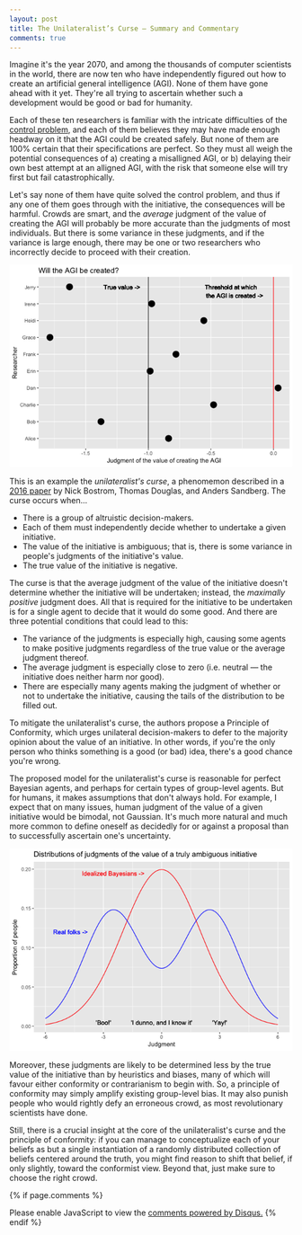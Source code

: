 ```yaml
---
layout: post
title: The Unilateralist’s Curse – Summary and Commentary
comments: true
---
```


Imagine it's the year 2070, and among the thousands of computer scientists in the world, there are now ten who have independently figured out how to create an artificial general intelligence (AGI). None of them have gone ahead with it yet. They're all trying to ascertain whether such a development would be good or bad for humanity.

Each of these ten researchers is familiar with the intricate difficulties of the [control problem](https://en.wikipedia.org/wiki/AI_control_problem), and each of them believes they may have made enough headway on it that the AGI could be created safely. But none of them are 100% certain that their specifications are perfect. So they must all weigh the potential consequences of a) creating a misalligned AGI, or b) delaying their own best attempt at an alligned AGI, with the risk that someone else will try first but fail catastrophically.

Let's say none of them have quite solved the control problem, and thus if any one of them goes through with the initiative, the consequences will be harmful. Crowds are smart, and the *average* judgment of the value of creating the AGI will probably be more accurate than the judgments of most individuals. But there is some variance in these judgments, and if the variance is large enough, there may be one or two researchers who incorrectly decide to proceed with their creation.

![](../assets/img/unilateralist_curse/ai_vis-1.png)

This is an example the *unilateralist's curse*, a phenomemon described in a [2016 paper](http://dx.doi.org/10.1080/02691728.2015.1108373) by Nick Bostrom, Thomas Douglas, and Anders Sandberg. The curse occurs when...

-   There is a group of altruistic decision-makers.
-   Each of them must independently decide whether to undertake a given initiative.
-   The value of the initiative is ambiguous; that is, there is some variance in people's judgments of the initiative's value.
-   The true value of the initiative is negative.

The curse is that the average judgment of the value of the initiative doesn't determine whether the initiative will be undertaken; instead, the *maximally positive* judgment does. All that is required for the initiative to be undertaken is for a single agent to decide that it would do some good. And there are three potential conditions that could lead to this:

-   The variance of the judgments is especially high, causing some agents to make positive judgments regardless of the true value or the average judgment thereof.
-   The average judgment is especially close to zero (i.e. neutral — the initiative does neither harm nor good).
-   There are especially many agents making the judgment of whether or not to undertake the initiative, causing the tails of the distribution to be filled out.

To mitigate the unilateralist's curse, the authors propose a Principle of Conformity, which urges unilateral decision-makers to defer to the majority opinion about the value of an initiative. In other words, if you're the only person who thinks something is a good (or bad) idea, there's a good chance you're wrong.

The proposed model for the unilateralist's curse is reasonable for perfect Bayesian agents, and perhaps for certain types of group-level agents. But for humans, it makes assumptions that don't always hold. For example, I expect that on many issues, human judgment of the value of a given initiative would be bimodal, not Gaussian. It's much more natural and much more common to define oneself as decidedly for or against a proposal than to successfully ascertain one's uncertainty.

![](../assets/img/unilateralist_curse/bimodal-1.png)

Moreover, these judgments are likely to be determined less by the true value of the initiative than by heuristics and biases, many of which will favour either conformity or contrarianism to begin with. So, a principle of conformity may simply amplify existing group-level bias. It may also punish people who would rightly defy an erroneous crowd, as most revolutionary scientists have done.

Still, there is a crucial insight at the core of the unilateralist's curse and the principle of conformity: if you can manage to conceptualize each of your beliefs as but a single instantiation of a randomly distributed collection of beliefs centered around the truth, you might find reason to shift that belief, if only slightly, toward the conformist view. Beyond that, just make sure to choose the right crowd.

{% if page.comments %}
<div id="disqus_thread"></div>
<script>
    /**
     *  RECOMMENDED CONFIGURATION VARIABLES: EDIT AND UNCOMMENT THE SECTION BELOW TO INSERT DYNAMIC VALUES FROM YOUR PLATFORM OR CMS.
     *  LEARN WHY DEFINING THESE VARIABLES IS IMPORTANT: https://disqus.com/admin/universalcode/#configuration-variables
     */
    /*
    var disqus_config = function () {
        this.page.url = https://laingdk.github.io/Unilateralist-Curse/;  // Replace PAGE_URL with your page's canonical URL variable
        this.page.identifier = unilateralist_curse; // Replace PAGE_IDENTIFIER with your page's unique identifier variable
    };
    */
    (function() {  // DON'T EDIT BELOW THIS LINE
        var d = document, s = d.createElement('script');
        
        s.src = '//laingdk-github-io.disqus.com/embed.js';
        
        s.setAttribute('data-timestamp', +new Date());
        (d.head || d.body).appendChild(s);
    })();
</script>
<noscript>Please enable JavaScript to view the <a href="https://disqus.com/?ref_noscript" rel="nofollow">comments powered by Disqus.</a></noscript>
{% endif %}